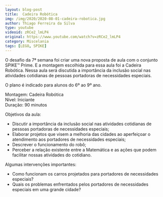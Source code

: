 ```yaml
---
layout: blog-post
title:  Cadeira Robótica
img: /img/2020/2020-08-01-cadeira-robotica.jpg
author: Thiago Ferreira da Silva
type: youtube
videoid: zRCe2_lmLP4
original: https://www.youtube.com/watch?v=zRCe2_lmLP4
category: Miscelania
tags: [LEGO, SPIKE]
---
```

O desafio da 7ª semana foi criar uma nova proposta de aula com o conjunto SPIKE™ Prime. E a montagem escolhida para essa aula foi a Cadeira Robótica. Nessa aula será discutida a importância da inclusão social nas atividades cotidianas de pessoas portadoras de necessidades especiais. 

O plano é indicado para alunos do 6º ao 9º ano.

Montagem: Cadeira Robótica<br>
Nível: Iniciante<br>
Duração: 90 minutos<br>

Objetivos da aula:
* Discutir a importância da inclusão social nas atividades cotidianas de pessoas portadoras de necessidades especiais;
* Elaborar projetos que visem a melhoria das cidades ao aperfeiçoar o atendimento aos portadores de necessidades especiais;
* Descrever o funcionamento do robô;
* Perceber a relação existente entre a Matemática e as ações que podem facilitar nossas atividades do cotidiano.


Algumas intervenções importantes:
* Como funcionam os carros projetados para portadores de necessidades especiais?
* Quais os problemas enfrentados pelos portadores de necessidades especiais em uma grande cidade?
